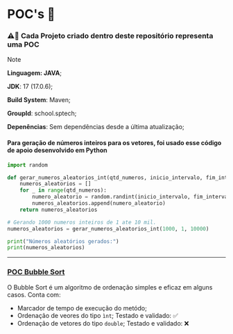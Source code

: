 # POC's 📝

### ⚠️🚨 Cada Projeto criado dentro deste repositório representa uma POC

>[!NOTE]
> **Linguagem: JAVA**;
>
> **JDK**: 17 (17.0.6);
>
> **Build System**: Maven;
>
> **GroupId**: school.sptech;
>
> **Depenências**: Sem dependências desde a última atualização;

#### Para geração de números inteiros para os vetores, foi usado esse código de apoio desenvolvido em Python

```py
import random

def gerar_numeros_aleatorios_int(qtd_numeros, inicio_intervalo, fim_intervalo):
    numeros_aleatorios = []
    for _ in range(qtd_numeros):
        numero_aleatorio = random.randint(inicio_intervalo, fim_intervalo)
        numeros_aleatorios.append(numero_aleatorio)
    return numeros_aleatorios

# Gerando 1000 numeros inteiros de 1 ate 10 mil.
numeros_aleatorios = gerar_numeros_aleatorios_int(1000, 1, 10000)

print("Números aleatórios gerados:")
print(numeros_aleatorios)
```

---

### [POC Bubble Sort](https://github.com/Grupo-6-Projeto-Volt/POCs/tree/main/poc-bobble-sort)
O Bubble Sort é um algoritmo de ordenação simples e eficaz em alguns casos. Conta com:
- Marcador de tempo de execução do metódo; 
- Ordenação de veores do tipo `ìnt`; Testado e validado: ✅
- Ordenação de vetores do tipo `double`; Testado e validado: ❌
